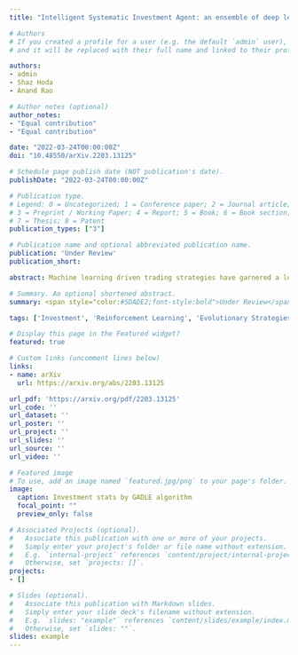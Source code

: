 ```yaml
---
title: "Intelligent Systematic Investment Agent: an ensemble of deep learning and evolutionary strategies"

# Authors
# If you created a profile for a user (e.g. the default `admin` user), write the username (folder name) here 
# and it will be replaced with their full name and linked to their profile.

authors:
- admin
- Shaz Hoda
- Anand Rao

# Author notes (optional)
author_notes:
- "Equal contribution"
- "Equal contribution"

date: "2022-03-24T00:00:00Z"
doi: "10.48550/arXiv.2203.13125"

# Schedule page publish date (NOT publication's date).
publishDate: "2022-03-24T00:00:00Z"

# Publication type.
# Legend: 0 = Uncategorized; 1 = Conference paper; 2 = Journal article;
# 3 = Preprint / Working Paper; 4 = Report; 5 = Book; 6 = Book section;
# 7 = Thesis; 8 = Patent
publication_types: ["3"]

# Publication name and optional abbreviated publication name.
publication: 'Under Review'
publication_short: 

abstract: Machine learning driven trading strategies have garnered a lot of interest over the past few years. There is, however, limited consensus on the ideal approach for the development of such trading strategies. Further, most literature has focused on trading strategies for short-term trading, with little or no focus on strategies that attempt to build long-term wealth. Our paper proposes a new approach for developing long-term investment strategies using an ensemble of evolutionary algorithms and a deep learning model by taking a series of short-term purchase decisions. Our methodology focuses on building long-term wealth by improving systematic investment planning (SIP) decisions on Exchange Traded Funds (ETF) over a period of time. We provide empirical evidence of superior performance (around 1% higher returns) using our ensemble approach as compared to the traditional daily systematic investment practice on a given ETF. Our results are based on live trading decisions made by our algorithm and executed on the Robinhood trading platform.

# Summary. An optional shortened abstract.
summary: <span style="color:#5DADE2;font-style:bold">Under Review</span>

tags: ['Investment', 'Reinforcement Learning', 'Evolutionary Strategies', 'Deep Learning', 'ETF Trading']

# Display this page in the Featured widget?
featured: true

# Custom links (uncomment lines below)
links:
- name: arXiv
  url: https://arxiv.org/abs/2203.13125

url_pdf: 'https://arxiv.org/pdf/2203.13125'
url_code: ''
url_dataset: ''
url_poster: ''
url_project: ''
url_slides: ''
url_source: ''
url_video: ''

# Featured image
# To use, add an image named `featured.jpg/png` to your page's folder. 
image:
  caption: Investment stats by GADLE algorithm
  focal_point: ""
  preview_only: false

# Associated Projects (optional).
#   Associate this publication with one or more of your projects.
#   Simply enter your project's folder or file name without extension.
#   E.g. `internal-project` references `content/project/internal-project/index.md`.
#   Otherwise, set `projects: []`.
projects:
- []

# Slides (optional).
#   Associate this publication with Markdown slides.
#   Simply enter your slide deck's filename without extension.
#   E.g. `slides: "example"` references `content/slides/example/index.md`.
#   Otherwise, set `slides: ""`.
slides: example
---
```

